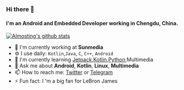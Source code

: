 ### Hi there 👋

#### I'm an Android and Embedded Developer working in Chengdu, China.

<a href="https://github.com/almosting"><img align="bottom" src="https://github-readme-stats.vercel.app/api?username=almosting&show_icons=true&theme=tokyonight" alt="Almosting's github stats" /></a>

- 🔭 I'm currently working at **Sunmedia**
- ⚙️ I use daily: `Kotlin`,`Java`, `C`, `C++`, `Android`
- 🌱 I'm currently learning [Jetpack](https://developer.android.com/jetpack),[Kotlin](https://www.kotlincn.net/),[Python](https://dabeaz-course.github.io/practical-python/),Multimedia
- 💬 Ask me about **Android**, **Kotlin**, **Linux**, **Multimedia**
- 📫 How to reach me: [Twitter](https://twitter.com/almostingKing?s=09) or [Telegram](https://t.me/almsoting23)
- ⚡ Fun fact: I 'm a big fan for LeBron James
